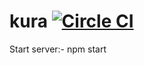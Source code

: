 # kura [![Circle CI](https://circleci.com/gh/sinkingshriek/kura/tree/master.svg?style=svg)](https://circleci.com/gh/sinkingshriek/kura/tree/master)
Start server:-
npm start
